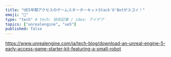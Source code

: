 ```yaml
---
title: "UE5早期アクセスのゲームスターターキットStack'O'Botがスゴイ！"
emoji: "🙆"
type: "tech" # tech: 技術記事 / idea: アイデア
topics: ["unrealengine", "ue5"]
published: false
---
```



https://www.unrealengine.com/ja/tech-blog/download-an-unreal-engine-5-early-access-game-starter-kit-featuring-a-small-robot

